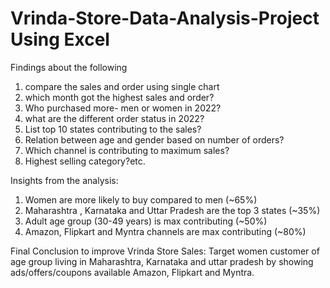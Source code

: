 # Vrinda-Store-Data-Analysis-Project Using Excel

Findings about the following
1. compare the sales and order using single chart
2. which month got the highest sales and order?
3. Who purchased more- men or women in 2022?
4. what are the different order status in 2022?
5. List top 10 states contributing to the sales?
6. Relation between age and gender based on number of orders?
7. Which channel is contributing to maximum sales?
8. Highest selling category?etc.

Insights from the analysis:

1. Women are more likely to buy compared to men (~65%)
2. Maharashtra , Karnataka and Uttar Pradesh are the top 3 states (~35%)
3. Adult age group (30-49 years) is max contributing (~50%)
4. Amazon, Flipkart and Myntra channels are max contributing (~80%)


Final Conclusion to improve Vrinda Store Sales:
Target women customer of age group living in Maharashtra, Karnataka and uttar pradesh by showing ads/offers/coupons available Amazon, Flipkart and Myntra.

